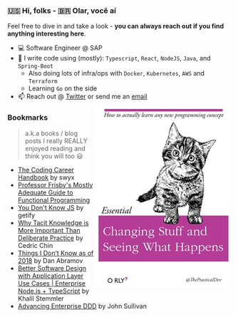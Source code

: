 ### 🇺🇸 Hi, folks - 🇧🇷 Olar, você aí

Feel free to dive in and take a look - **you can always reach out if you find anything interesting here**.
- 💻 Software Engineer @ SAP
- 📝 I write code using (mostly): `Typescript`, `React`, `NodeJS`, `Java`, and `Spring-Boot`
  - Also doing lots of infra/ops with `Docker`, `Kubernetes`, `AWS` and `Terraform`
  - Learning `Go` on the side
- 📫 Reach out @ [Twitter](https://twitter.com/lenzarthur1) or send me an [email](mailto:lenz.arthur+github@gmail.com)

[<img title="git clone all repos!" alt="Changing stuff and seeing what happens" align="right" src="https://github.com/Turao/Turao/blob/master/credits-to-thepracticaldev-small.jpg" alt="credits-to-the-practical-dev"/>](https://github.com/Turao/Turao/blob/master/credits-to-thepracticaldev-small.jpg)


### Bookmarks
> a.k.a books / blog posts I really REALLY enjoyed reading and think you will too :smiley:
- [The Coding Career Handbook](https://www.learninpublic.org/) by swyx
- [Professor Frisby's Mostly Adequate Guide to Functional Programming](https://github.com/MostlyAdequate/mostly-adequate-guide)
- [You Don't Know JS](https://github.com/getify/You-Dont-Know-JS) by getify
- [Why Tacit Knowledge is More Important Than Deliberate Practice](https://commoncog.com/blog/tacit-knowledge-is-a-real-thing/) by Cedric Chin
- [Things I Don’t Know as of 2018](https://overreacted.io/things-i-dont-know-as-of-2018/) by Dan Abramov
- [Better Software Design with Application Layer Use Cases | Enterprise Node.js + TypeScript](https://khalilstemmler.com/articles/enterprise-typescript-nodejs/application-layer-use-cases/) by Khalil Stemmler
- [Advancing Enterprise DDD](http://scabl.blogspot.com/p/advancing-enterprise-ddd.html) by John Sullivan

